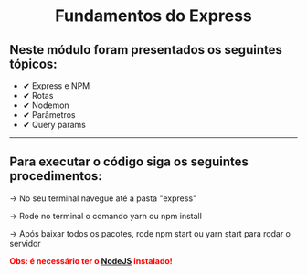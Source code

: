 <h1 style="text-align: center">Fundamentos do Express</h1>

<h2>Neste módulo foram presentados os seguintes tópicos:</h2>
<ul>
  <li>✔ Express e NPM</li>
  <li>✔ Rotas</li>
  <li>✔ Nodemon</li>
  <li>✔ Parâmetros</li>
  <li>✔ Query params</li>
</ul>
<hr />
<h2>Para executar o código siga os seguintes procedimentos:</h2>
<p>-> No seu terminal navegue até a pasta "express"</p>
<p>-> Rode no terminal o comando yarn ou npm install</p>
<p>
  -> Após baixar todos os pacotes, rode npm start ou yarn start para rodar o
  servidor
</p>
<p style="font-weight: 700; color: red">
  Obs: é necessário ter o <a href="https://nodejs.org/en/">NodeJS</a> instalado!
</p>
